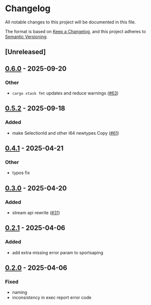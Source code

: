 # Changelog

All notable changes to this project will be documented in this file.

The format is based on [Keep a Changelog](https://keepachangelog.com/en/1.0.0/),
and this project adheres to [Semantic Versioning](https://semver.org/spec/v2.0.0.html).

## [Unreleased]

## [0.6.0](https://github.com/roberts-pumpurs/betfair-adapter-rs/compare/betfair-typegen-v0.5.2...betfair-typegen-v0.6.0) - 2025-09-20

### Other

- `cargo xtask fmt` updates and reduce warnings ([#63](https://github.com/roberts-pumpurs/betfair-adapter-rs/pull/63))

## [0.5.2](https://github.com/roberts-pumpurs/betfair-adapter-rs/compare/betfair-typegen-v0.5.1...betfair-typegen-v0.5.2) - 2025-09-18

### Added

- make SelectionId and other i64 newtypes Copy ([#61](https://github.com/roberts-pumpurs/betfair-adapter-rs/pull/61))

## [0.4.1](https://github.com/roberts-pumpurs/betfair-adapter-rs/compare/betfair-typegen-v0.4.0...betfair-typegen-v0.4.1) - 2025-04-21

### Other

- typos fix

## [0.3.0](https://github.com/roberts-pumpurs/betfair-adapter-rs/compare/betfair-typegen-v0.2.1...betfair-typegen-v0.3.0) - 2025-04-20

### Added

- stream api rewrite ([#31](https://github.com/roberts-pumpurs/betfair-adapter-rs/pull/31))

## [0.2.1](https://github.com/roberts-pumpurs/betfair-adapter-rs/compare/betfair-typegen-v0.2.0...betfair-typegen-v0.2.1) - 2025-04-06

### Added

- add extra missing error param to sportsaping

## [0.2.0](https://github.com/roberts-pumpurs/betfair-adapter-rs/compare/betfair-typegen-v0.1.2...betfair-typegen-v0.2.0) - 2025-04-06

### Fixed

- naming
- inconsistency in exec report error code
